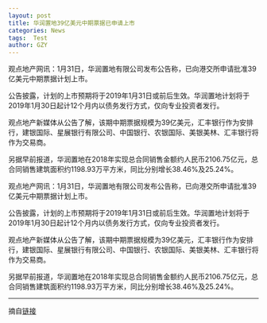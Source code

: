 ```yaml
---
layout: post
title: 华润置地39亿美元中期票据已申请上市
categories: News
tags:  Test
author: GZY
---
```


观点地产网讯：1月31日，华润置地有限公司发布公告称，已向港交所申请批准39亿美元中期票据计划上市。

公告披露，计划的上市预期将于2019年1月31日或前后生效。华润置地计划将于2019年1月30日起计12个月内以债务发行方式，仅向专业投资者发行。

观点地产新媒体从公告了解，该期中期票据规模为39亿美元，汇丰银行作为安排行，建银国际、星展银行有限公司、中国银行、农银国际、美银美林、汇丰银行将作为交易商。

另据早前报道，华润置地在2018年实现总合同销售金额约人民币2106.75亿元，总合同销售建筑面积约1198.93万平方米，同比分别增长38.46%及25.24%。

观点地产网讯：1月31日，华润置地有限公司发布公告称，已向港交所申请批准39亿美元中期票据计划上市。

公告披露，计划的上市预期将于2019年1月31日或前后生效。华润置地计划将于2019年1月30日起计12个月内以债务发行方式，仅向专业投资者发行。

观点地产新媒体从公告了解，该期中期票据规模为39亿美元，汇丰银行作为安排行，建银国际、星展银行有限公司、中国银行、农银国际、美银美林、汇丰银行将作为交易商。

另据早前报道，华润置地在2018年实现总合同销售金额约人民币2106.75亿元，总合同销售建筑面积约1198.93万平方米，同比分别增长38.46%及25.24%。

*****

摘自[链接](http://house.qq.com/a/20190131/002982.htm)